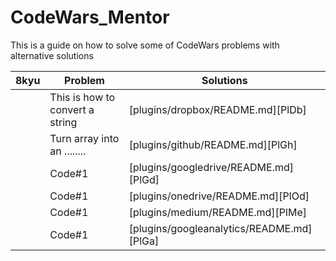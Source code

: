 # CodeWars_Mentor
This is a guide on how to solve some of CodeWars problems with alternative solutions



| 8kyu   | Problem | Solutions |
| ------ | ------ | ------ |
|  | This is how to convert a string |  [plugins/dropbox/README.md][PlDb] |
|  | Turn array into an ........   | [plugins/github/README.md][PlGh] |
|  | Code#1  | [plugins/googledrive/README.md][PlGd] |
|  | Code#1  | [plugins/onedrive/README.md][PlOd] |
|  | Code#1  | [plugins/medium/README.md][PlMe] |
|  | Code#1  | [plugins/googleanalytics/README.md][PlGa] |
